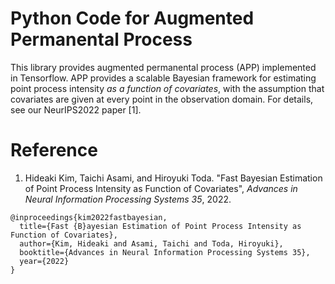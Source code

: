 # Python Code for Augmented Permanental Process 
This library provides augmented permanental process (APP) implemented in Tensorflow. APP provides a scalable Bayesian framework for estimating point process intensity *as a function of covariates*, with the assumption that covariates are given at every point in the observation domain. For details, see our NeurIPS2022 paper [1].

# Reference
1. Hideaki Kim, Taichi Asami, and Hiroyuki Toda. "Fast Bayesian Estimation of Point Process Intensity as Function of Covariates", *Advances in Neural Information Processing Systems 35*, 2022.
```
@inproceedings{kim2022fastbayesian,
  title={Fast {B}ayesian Estimation of Point Process Intensity as Function of Covariates},
  author={Kim, Hideaki and Asami, Taichi and Toda, Hiroyuki},
  booktitle={Advances in Neural Information Processing Systems 35},
  year={2022}
}
``` 
